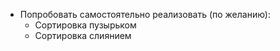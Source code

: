 * Попробовать самостоятельно реализовать (по желанию):
  * Сортировка пузырьком
  * Сортировка слиянием










